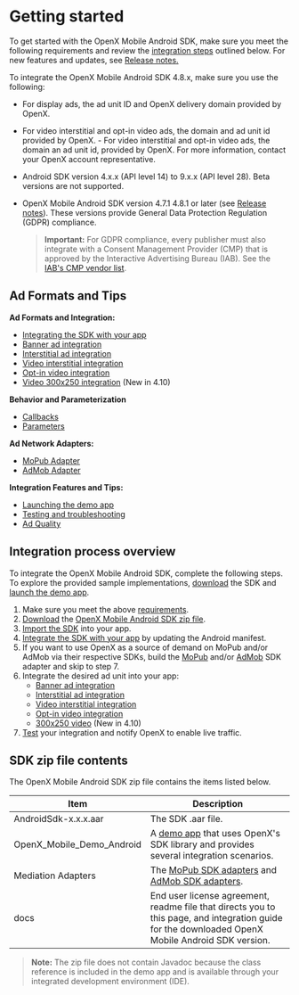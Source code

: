 Getting started
===============

To get started with the OpenX Mobile Android SDK, make sure you meet the following requirements and review the [integration steps](#integration-process-overview) outlined below. For new features and updates, see [Release notes.](rn-android-sdk-main.md)

To integrate the OpenX Mobile Android SDK 4.8.x, make sure you use the following:

- For display ads, the ad unit ID and OpenX delivery domain provided by OpenX.

- For video interstitial and opt-in video ads, the domain and ad unit id provided by OpenX. - For video interstitial and opt-in video ads, the domain an ad unit id, provided by OpenX. For more information, contact your OpenX account representative.

- Android SDK version 4.x.x (API level 14) to 9.x.x (API level 28). Beta versions are not supported.

- OpenX Mobile Android SDK version 4.7.1 4.8.1 or later (see [Release notes](rn-android-sdk-main.md)). These versions provide General Data Protection Regulation (GDPR) compliance.

  > **Important:** For GDPR compliance, every publisher must also integrate with a Consent Management Provider (CMP) that is approved by the Interactive Advertising Bureau (IAB). See the [IAB's CMP vendor list](http://advertisingconsent.eu/).

Ad Formats and Tips
-------------------------

**Ad Formats and  Integration:**

- [Integrating the SDK with your app](android-sdk-integration.md)
- [Banner ad integration](android-sdk-banner-integration.md)
- [Interstitial ad integration](android-sdk-interstitial-integration.md)
- [Video interstitial integration](android-sdk-video-interstitial-integration.md)
- [Opt-in video integration](android-sdk-video-optin-integration.md)
- [Video 300x250 integration](android-sdk-video-ad-view-integration.md) (New in 4.10)

**Behavior and Parameterization**

- [Callbacks](android-sdk-controller-callbacks.md)
- [Parameters](android-sdk-request-params.md)

**Ad Network Adapters:**

- [MoPub Adapter](android-sdk-mopub-adapter.md)
- [AdMob Adapter](android-sdk-admob-adapter.md)

**Integration Features and Tips:**

- [Launching the demo app](android-sdk-demo-app-launch.md)
- [Testing and troubleshooting](android-sdk-self-test.md)
- [Ad Quality](android-sdk-ad-quality.md)



Integration process overview
-----------------------------------------

To integrate the OpenX Mobile Android SDK, complete the following steps. To explore the provided sample implementations, [download](http://sdk.prod.gcp.openx.org/android/4.11.0/OpenX_Mobile_SDK_Android_4.11.0.zip) the SDK and [launch the demo app](android-sdk-demo-app-launch.md).

1.  Make sure you meet the above [requirements](#requirements).
2.  [Download](http://sdk.prod.gcp.openx.org/android/4.11.0/OpenX_Mobile_SDK_Android_4.11.0.zips) the [OpenX Mobile Android SDK zip file](#sdk-zip-file-contents).
3.  [Import the SDK](android-sdk-importing.md) into your app.
4.  [Integrate the SDK with your app](android-sdk-integration.md) by updating the Android manifest.
5.  If you want to use OpenX as a source of demand on MoPub and/or AdMob via their respective SDKs, build the [MoPub](android-sdk-mopub-adapter.md) and/or [AdMob](android-sdk-admob-adapter.md) SDK adapter and skip to
    step 7.
6.  Integrate the desired ad unit into your app:
    -   [Banner ad integration](android-sdk-banner-integration.md)
    -   [Interstitial ad integration](android-sdk-interstitial-integration.md)
    -   [Video interstitial integration](android-sdk-video-interstitial-integration.md)
    -   [Opt-in video integration](android-sdk-video-optin-integration.md)
    -   [300x250 video](android-sdk-info/android-sdk-video-ad-view-integration.md) (New in 4.10)
7.  [Test](android-sdk-self-test.md) your integration and notify OpenX to enable live traffic.


SDK zip file contents
-----------------------------

The OpenX Mobile Android SDK zip file contains the items listed below.

| **Item**                  | **Description**                                              |
| ------------------------- | ------------------------------------------------------------ |
| AndroidSdk-x.x.x.aar      | The SDK .aar file.                                           |
| OpenX_Mobile_Demo_Android | A [demo app](android-sdk-demo-app-launch.md) that uses OpenX's SDK library and provides several integration scenarios. |
| Mediation Adapters        | The [MoPub SDK adapters](android-sdk-mopub-adapter.md) and [AdMob SDK adapters](android-sdk-admob-adapter.md). |
| docs                      | End user license agreement, readme file that directs you to this page, and integration guide for the downloaded OpenX Mobile Android SDK version. |

> **Note:** The zip file does not contain Javadoc because the class reference is included in the demo app and is available through your integrated development environment (IDE).

